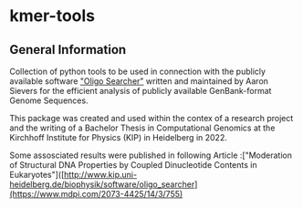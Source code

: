 # kmer-tools
## General Information
Collection of python tools to be used in connection with the publicly available software ["Oligo Searcher"](http://www.kip.uni-heidelberg.de/biophysik/software/oligo_searcher) written and maintained by Aaron Sievers for the efficient analysis of publicly available GenBank-format Genome Sequences.

This package was created and used within the contex of a research project and the writing of a Bachelor Thesis in Computational Genomics at the Kirchhoff Institute for Physics (KIP) in Heidelberg in 2022.


Some assosciated results were published in following Article :["Moderation of Structural DNA Properties by Coupled Dinucleotide Contents in Eukaryotes"]([http://www.kip.uni-heidelberg.de/biophysik/software/oligo_searcher](https://www.mdpi.com/2073-4425/14/3/755)
